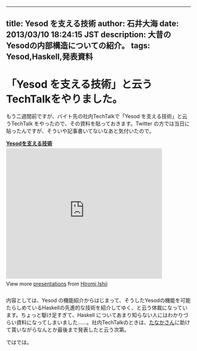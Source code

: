 ------
title: Yesod を支える技術
author: 石井大海
date: 2013/03/10 18:24:15 JST
description: 大昔のYesodの内部構造についての紹介。
tags: Yesod,Haskell,発表資料
------
# 「Yesod を支える技術」と云うTechTalkをやりました。
もう二週間前ですが、バイト先の社内TechTalkで「Yesod を支える技術」と云うTechTalk をやったので、その資料を貼っておきます。Twitter の方では当日に貼ったんですが、そういや記事書いてないなあと気付いたので。

<div style="width:425px" id="__ss_11915818"> 
<strong style="display:block;margin:12px 0 4px"><a href="http://www.slideshare.net/konn/yesod-11915818" title="Yesodを支える技術" target="_blank">Yesodを支える技術</a></strong> <iframe src="http://www.slideshare.net/slideshow/embed_code/11915818" width="425" height="355" frameborder="0" marginwidth="0" marginheight="0" scrolling="no"></iframe>
<div style="padding:5px 0 12px"> 
View more <a href="http://www.slideshare.net/" target="_blank">presentations</a> from <a href="http://www.slideshare.net/konn" target="_blank">Hiromi Ishii</a>
</div> </div>

内容としては、Yesod の機能紹介からはじまって、そうしたYesodの機能を可能たらしめているHaskellの先進的な技術を紹介してゆく、と云う体裁になっています。ちょっと駆け足すぎて、Haskell についてあまり知らない人にはわかりづらい資料になってしまいました……。社内TechTalkのときは、<a href="http://tanakh.jp">たなかさん</a>に助けて貰いながらなんとか最後まで発表したと云う次第。

ではでは。
